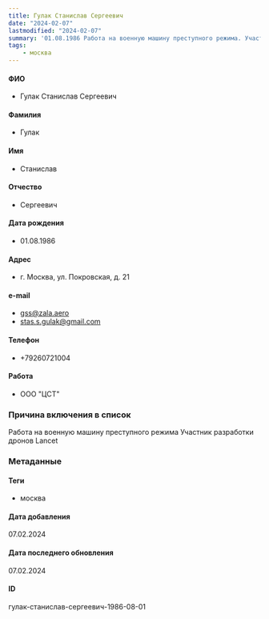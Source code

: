```yaml
---
title: Гулак Станислав Сергеевич
date: "2024-02-07"
lastmodified: "2024-02-07"
summary: '01.08.1986 Работа на военную машину преступного режима. Участник разработки дронов Lancet'
tags: 
    - москва
---
```

<!--# pp2-->
<!--## Фигурант-->
<!--### Личные данные-->
#### ФИО
- Гулак Станислав Сергеевич
#### Фамилия
- Гулак
#### Имя
- Станислав
#### Отчество
- Сергеевич
#### Дата рождения
- 01.08.1986
#### Адрес
- г. Москва, ул. Покровская, д. 21
#### e-mail
- gss@zala.aero
- stas.s.gulak@gmail.com
#### Телефон
- +79260721004
#### Работа
- ООО "ЦСТ"
### Причина включения в список
Работа на военную машину преступного режима
Участник разработки дронов Lancet
### Метаданные
#### Теги
- москва
#### Дата добавления
07.02.2024
#### Дата последнего обновления
07.02.2024
#### ID
гулак-станислав-сергеевич-1986-08-01
<!--## END;-->
